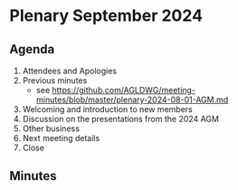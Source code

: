 # Plenary September 2024

## Agenda

1. Attendees and Apologies
2. Previous minutes
   * see https://github.com/AGLDWG/meeting-minutes/blob/master/plenary-2024-08-01-AGM.md
3. Welcoming and introduction to new members
4. Discussion on the presentations from the 2024 AGM 
5. Other business
5. Next meeting details
6. Close

## Minutes

